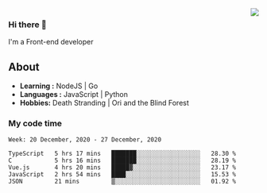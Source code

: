<img align='right' src="https://github-readme-stats.vercel.app/api?username=strugglebak&show_icons=true">

### Hi there 👋

I'm a Front-end developer

## About

-  **Learning :** NodeJS | Go
-  **Languages :** JavaScript | Python
-  **Hobbies:** Death Stranding | Ori and the Blind Forest

### My code time

<!--START_SECTION:waka-->
```text
Week: 20 December, 2020 - 27 December, 2020

TypeScript   5 hrs 17 mins   ███████░░░░░░░░░░░░░░░░░░   28.30 % 
C            5 hrs 16 mins   ███████░░░░░░░░░░░░░░░░░░   28.19 % 
Vue.js       4 hrs 20 mins   █████▓░░░░░░░░░░░░░░░░░░░   23.17 % 
JavaScript   2 hrs 54 mins   ████░░░░░░░░░░░░░░░░░░░░░   15.53 % 
JSON         21 mins         ▒░░░░░░░░░░░░░░░░░░░░░░░░   01.92 % 
```
<!--END_SECTION:waka-->
